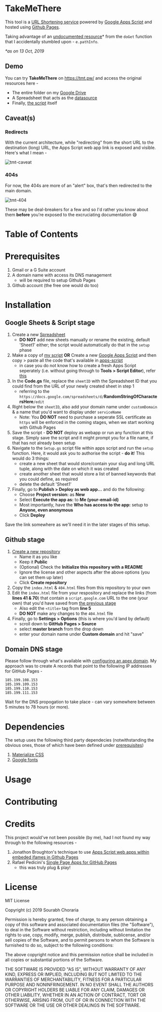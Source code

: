 # TakeMeThere
This tool is a [URL Shortening service](https://en.wikipedia.org/wiki/URL_shortening) powered by [Google Apps Script](https://developers.google.com/apps-script) and hosted using [Github Pages](https://pages.github.com/).

Taking advantage of an [undocumented resource](https://stackoverflow.com/questions/58172084/grab-web-app-link-info-besides-querystring-parameters/58172160#58172160)\* from the `doGet` function that I accidentally stumbled upon - `e.pathInfo`.

*\*as on 13 Oct, 2019*

## Demo

You can try **TakeMeThere** on https://tmt.pw/ and access the original resources here -
- The entire folder on my [Google Drive](https://drive.google.com/drive/folders/1SuHsBLbSYm5dSnp3NeGmUOTnC9NPqEje?usp=sharing)
- A Spreadsheet that acts as the [datasource](https://docs.google.com/spreadsheets/d/1xPs4Ht-3PVBGgdNSxyN3p2F5TtOifgvunrEvYaiu_A4/edit?usp=sharing)
- Finally, [the script](https://script.google.com/d/1wdNu632PfJNv0iCCNLjA-9nARemz7DLcK28Lio6YdVNMP3iEtOUtR4_R/edit?usp=sharing) itself

## Caveat(s)

### Redirects

With the current architecture, while "redirecting" from the short URL to the destination (long) URL, the Apps Script web app link is exposed and visible. Here's what I mean -

![tmt-caveat](https://raw.githubusercontent.com/schoraria911/gas-url-shortener/staging/imgs/tmt-caveat.gif)

### 404s

For now, the 404s are more of an "alert" box, that's then redirected to the main domain.

![tmt-404](https://raw.githubusercontent.com/schoraria911/gas-url-shortener/staging/imgs/tmt-404.gif)

These may be deal-breakers for a few and so I'd rather you know about them **before** you're exposed to the excruciating documentation 😅

# Table of Contents

# Prerequisites

1. Gmail or a G Suite account
2. A domain name with access its DNS management
   - will be required to setup Github Pages
3. Github account (the free one would do too)

# Installation

## Google Sheets & Script stage

1. Create a new [Spreadsheet](https://docs.google.com/spreadsheets/)
   - **DO NOT** add new sheets manually or rename the existing, default 'Sheet1' either; the script would automatically do that in the `setup` phase
2. Make a copy of [my script](https://script.google.com/d/1wdNu632PfJNv0iCCNLjA-9nARemz7DLcK28Lio6YdVNMP3iEtOUtR4_R/edit?usp=sharing) **OR** Create a new [Google Apps Script](https://script.google.com/home/start) and then copy > paste all the code that's available in [apps-script](apps-script/)
   - in case you do not know how to create a fresh Apps Script seperately (i.e. without going through to **Tools > Script Editor**), refer [this](https://script.gs/disassociate-scripts-from-sheets-and-other-tools/)
3. In the **Code.gs** file, replace the `sheetID` with the Spreadsheet ID that you could find from the URL of your newly created sheet in step 1
   - referring to the `https://docs.google.com/spreadsheets/d/`**RandomStringOfCharactersHere**`/edit`
4. Right below the `sheetID`, also add your domain name under `customDomain` & a name that you'd want to display under `serviceName`
   - Note: You **DO NOT** need to purchase a seperate SSL certificate as `https` will be enforced in the coming stages, when we start working with Github Pages
5. Save the script - **DO NOT** deploy as webapp or run any function at this stage. Simply save the script and it might prompt you for a file name, if that has not already been setup
6. Navigate to the `Setup.gs` script file within apps script and run the `setup` function. Here, it would ask you to authorise the script - **do it**! This would do 3 things:
   - create a new sheet that would store/contain your slug and long URL tuple, along with the date on which it was created
   - create another sheet that would store a list of banned keywords that you could define, as required
   - delete the default 'Sheet1'
7. Finally, go to **Publish > Deploy as web app...** and do the following:
   - Choose **Project version:** as **New**
   - Select **Execute the app as:** to **Me (your-email-id)**
   - Most importantly, have the **Who has access to the app:** setup to **Anyone, even anonymous**
   - Click **Deploy**

Save the link somewhere as we'll need it in the later stages of this setup.

## Github stage

1. [Create a new repository](https://github.com/new)
   - Name it as you like
   - Keep it **Public**
   - (Optional) Check the **Initialize this repository with a README**
   - Ignore the license and other aspects after the above options (you can set them up later)
   - Click **Create repository**
2. Copy the `index.html` & `404.html` files from this repository to your own
3. Edit the `index.html` file from your respository and replace the links (from **lines 41 & 70**) that contain a `script.google.com` URL to the one (your own) that you'd have saved from [the previous stage](#google-sheets--script-stage)
   - Also edit the `<title>` tag from **line 5**
   - **DO NOT** make any changes to the `404.html` file
4. Finally, go to **Settings > Options** (this is where you'd land by default)
   - scroll down to **GitHub Pages > Source**
   - select **master branch** from the drop down
   - enter your domain name under **Custom domain** and hit "save"

## Domain DNS stage

Please follow through what's available with [configuring an apex domain](https://help.github.com/en/articles/managing-a-custom-domain-for-your-github-pages-site#configuring-an-apex-domain). My approach was to create A records that point to the following IP addresses for GitHub Pages -

```
185.199.108.153
185.199.109.153
185.199.110.153
185.199.111.153
```

Wait for the DNS propogation to take place - can vary somewhere between 5 minutes to 78 hours (or more).

# Dependencies

The setup uses the following third party dependecies (notwithstanding the obvious ones, those of which have been defined under [prerequisites](#prerequisites))

1. [Materialize CSS](https://materializecss.com)
2. [Google fonts](https://fonts.google.com/specimen/Bree+Serif)

# Usage

# Contributing

# Credits

This project would've not been possible (by me), had I not found my way through to the following resources -

1. Jonathon Broughton's technique to use [Apps Script web apps within embeded ifames in Github Pages](https://github.com/stardotbmp/slack-gas-signup#github-pages)
2. Rafael Pedicini's [Single Page Apps for GitHub Pages](https://github.com/rafrex/spa-github-pages)
   - this was truly plug & play!

# License

MIT License

Copyright (c) 2019 Sourabh Choraria

Permission is hereby granted, free of charge, to any person obtaining a copy of this software and associated documentation files (the "Software"), to deal in the Software without restriction, including without limitation the rights to use, copy, modify, merge, publish, distribute, sublicense, and/or sell copies of the Software, and to permit persons to whom the Software is furnished to do so, subject to the following conditions:

The above copyright notice and this permission notice shall be included in all copies or substantial portions of the Software.

THE SOFTWARE IS PROVIDED "AS IS", WITHOUT WARRANTY OF ANY KIND, EXPRESS OR IMPLIED, INCLUDING BUT NOT LIMITED TO THE WARRANTIES OF MERCHANTABILITY, FITNESS FOR A PARTICULAR PURPOSE AND NONINFRINGEMENT. IN NO EVENT SHALL THE AUTHORS OR COPYRIGHT HOLDERS BE LIABLE FOR ANY CLAIM, DAMAGES OR OTHER LIABILITY, WHETHER IN AN ACTION OF CONTRACT, TORT OR OTHERWISE, ARISING FROM, OUT OF OR IN CONNECTION WITH THE SOFTWARE OR THE USE OR OTHER DEALINGS IN THE SOFTWARE.
